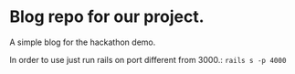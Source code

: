 # Blog repo for our project. 
A simple blog for the hackathon demo.

In order to use just run rails on port different from 3000.:
`rails s -p 4000`
